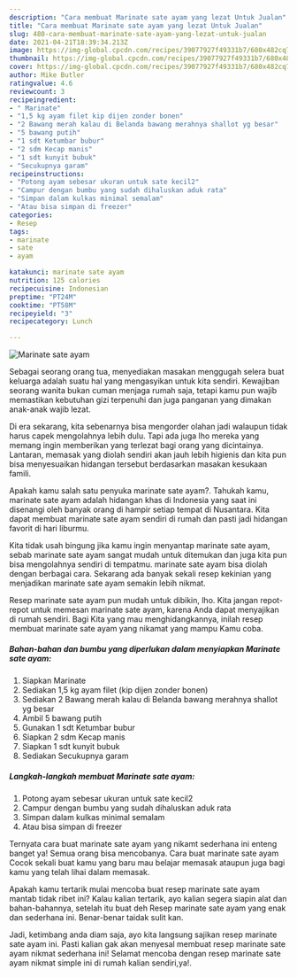 ```yaml
---
description: "Cara membuat Marinate sate ayam yang lezat Untuk Jualan"
title: "Cara membuat Marinate sate ayam yang lezat Untuk Jualan"
slug: 480-cara-membuat-marinate-sate-ayam-yang-lezat-untuk-jualan
date: 2021-04-21T18:39:34.213Z
image: https://img-global.cpcdn.com/recipes/39077927f49331b7/680x482cq70/marinate-sate-ayam-foto-resep-utama.jpg
thumbnail: https://img-global.cpcdn.com/recipes/39077927f49331b7/680x482cq70/marinate-sate-ayam-foto-resep-utama.jpg
cover: https://img-global.cpcdn.com/recipes/39077927f49331b7/680x482cq70/marinate-sate-ayam-foto-resep-utama.jpg
author: Mike Butler
ratingvalue: 4.6
reviewcount: 3
recipeingredient:
- " Marinate"
- "1,5 kg ayam filet kip dijen zonder bonen"
- "2 Bawang merah kalau di Belanda bawang merahnya shallot yg besar"
- "5 bawang putih"
- "1 sdt Ketumbar bubur"
- "2 sdm Kecap manis"
- "1 sdt kunyit bubuk"
- "Secukupnya garam"
recipeinstructions:
- "Potong ayam sebesar ukuran untuk sate kecil2"
- "Campur dengan bumbu yang sudah dihaluskan aduk rata"
- "Simpan dalam kulkas minimal semalam"
- "Atau bisa simpan di freezer"
categories:
- Resep
tags:
- marinate
- sate
- ayam

katakunci: marinate sate ayam 
nutrition: 125 calories
recipecuisine: Indonesian
preptime: "PT24M"
cooktime: "PT58M"
recipeyield: "3"
recipecategory: Lunch

---
```



![Marinate sate ayam](https://img-global.cpcdn.com/recipes/39077927f49331b7/680x482cq70/marinate-sate-ayam-foto-resep-utama.jpg)

Sebagai seorang orang tua, menyediakan masakan menggugah selera buat keluarga adalah suatu hal yang mengasyikan untuk kita sendiri. Kewajiban seorang  wanita bukan cuman menjaga rumah saja, tetapi kamu pun wajib memastikan kebutuhan gizi terpenuhi dan juga panganan yang dimakan anak-anak wajib lezat.

Di era  sekarang, kita sebenarnya bisa mengorder olahan jadi walaupun tidak harus capek mengolahnya lebih dulu. Tapi ada juga lho mereka yang memang ingin memberikan yang terlezat bagi orang yang dicintainya. Lantaran, memasak yang diolah sendiri akan jauh lebih higienis dan kita pun bisa menyesuaikan hidangan tersebut berdasarkan masakan kesukaan famili. 



Apakah kamu salah satu penyuka marinate sate ayam?. Tahukah kamu, marinate sate ayam adalah hidangan khas di Indonesia yang saat ini disenangi oleh banyak orang di hampir setiap tempat di Nusantara. Kita dapat membuat marinate sate ayam sendiri di rumah dan pasti jadi hidangan favorit di hari liburmu.

Kita tidak usah bingung jika kamu ingin menyantap marinate sate ayam, sebab marinate sate ayam sangat mudah untuk ditemukan dan juga kita pun bisa mengolahnya sendiri di tempatmu. marinate sate ayam bisa diolah dengan berbagai cara. Sekarang ada banyak sekali resep kekinian yang menjadikan marinate sate ayam semakin lebih nikmat.

Resep marinate sate ayam pun mudah untuk dibikin, lho. Kita jangan repot-repot untuk memesan marinate sate ayam, karena Anda dapat menyajikan di rumah sendiri. Bagi Kita yang mau menghidangkannya, inilah resep membuat marinate sate ayam yang nikamat yang mampu Kamu coba.

<!--inarticleads1-->

##### Bahan-bahan dan bumbu yang diperlukan dalam menyiapkan Marinate sate ayam:

1. Siapkan  Marinate
1. Sediakan 1,5 kg ayam filet (kip dijen zonder bonen)
1. Sediakan 2 Bawang merah kalau di Belanda bawang merahnya shallot yg besar
1. Ambil 5 bawang putih
1. Gunakan 1 sdt Ketumbar bubur
1. Siapkan 2 sdm Kecap manis
1. Siapkan 1 sdt kunyit bubuk
1. Sediakan Secukupnya garam




<!--inarticleads2-->

##### Langkah-langkah membuat Marinate sate ayam:

1. Potong ayam sebesar ukuran untuk sate kecil2
1. Campur dengan bumbu yang sudah dihaluskan aduk rata
1. Simpan dalam kulkas minimal semalam
1. Atau bisa simpan di freezer




Ternyata cara buat marinate sate ayam yang nikamt sederhana ini enteng banget ya! Semua orang bisa mencobanya. Cara buat marinate sate ayam Cocok sekali buat kamu yang baru mau belajar memasak ataupun juga bagi kamu yang telah lihai dalam memasak.

Apakah kamu tertarik mulai mencoba buat resep marinate sate ayam mantab tidak ribet ini? Kalau kalian tertarik, ayo kalian segera siapin alat dan bahan-bahannya, setelah itu buat deh Resep marinate sate ayam yang enak dan sederhana ini. Benar-benar taidak sulit kan. 

Jadi, ketimbang anda diam saja, ayo kita langsung sajikan resep marinate sate ayam ini. Pasti kalian gak akan menyesal membuat resep marinate sate ayam nikmat sederhana ini! Selamat mencoba dengan resep marinate sate ayam nikmat simple ini di rumah kalian sendiri,ya!.

